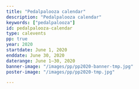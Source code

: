 ```yaml
---
title: "Pedalpalooza calendar"
description: "Pedalpalooza calendar"
keywords: ["pedalpalooza"]
id: pedalpalooza-calendar
type: calevents
pp: true
year: 2020
startdate: June 1, 2020
enddate: June 30, 2020
daterange: June 1–30, 2020
banner-image: "/images/pp/pp2020-banner-tmp.jpg"
poster-image: "/images/pp/pp2020-tmp.jpg"

---
```

